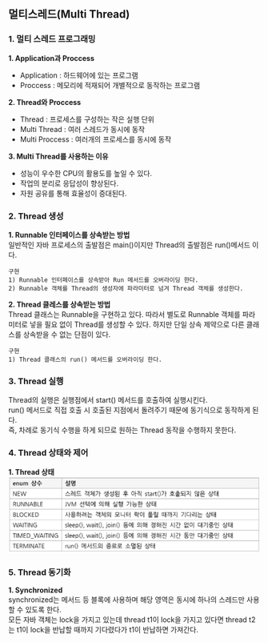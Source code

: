 ## 멀티스레드(Multi Thread)

### 1. 멀티 스레드 프로그래밍  
**1. Application과 Proccess**  
- Application : 하드웨어에 있는 프로그램  
- Proccess : 메모리에 적재되어 개별적으로 동작하는 프로그램  

**2. Thread와 Proccess**  
- Thread : 프로세스를 구성하는 작은 실행 단위  
- Multi Thread : 여러 스레드가 동시에 동작  
- Multi Proccess : 여러개의 프로세스를 동시에 동작  

**3. Multi Thread를 사용하는 이유**  
- 성능이 우수한 CPU의 활용도를 높일 수 있다.  
- 작업의 분리로 응답성이 향상된다.  
- 자원 공유를 통해 효율성이 증대된다.  

### 2. Thread 생성  
**1. Runnable 인터페이스를 상속받는 방법**  
일반적인 자바 프로세스의 출발점은 main()이지만 Thread의 출발점은 run()메서드 이다.

```
구현
1) Runnable 인터페이스를 상속받아 Run 메서드를 오버라이딩 한다.
2) Runnable 객체를 Thread의 생성자에 파라미터로 넘겨 Thread 객체를 생성한다.
```

**2. Thread 클레스를 상속받는 방법**  
Thread 클래스는 Runnable을 구현하고 있다. 따라서 별도로 Runnable 객체를 파라미터로 넣을 필요 없이 Thread를 생성할 수 있다.
하지만 단일 상속 제약으로 다른 클래스를 상속받을 수 없는 단점이 있다.

```
구현
1) Thread 클래스의 run() 메서드를 오버라이딩 한다.
```

### 3. Thread 실행  
Thread의 실행은 실행점에서 start() 메서드를 호출하여 실행시킨다.  
run() 메서드로 직접 호출 시 호출된 지점에서 돌려주기 때문에 동기식으로 동작하게 된다.  
즉, 차례로 동기식 수행을 하게 되므로 원하는 Thread 동작을 수행하지 못한다.  

### 4. Thread 상태와 제어  
**1. Thread 상태**  
![ThreadStatusIMG](./ThreadStatus.PNG)  

### 5. Thread 동기화  
**1. Synchronized**  
synchronized는 메서드 등 블록에 사용하며 해당 영역은 동시에 하나의 스레드만 사용할 수 있도록 한다.  
모든 자바 객체는 lock을 가지고 있는데 thread t1이 lock을 가지고 있다면 thread t2는 t1이 lock을 반납할 때까지 기다렸다가 t1이 반납하면 가져간다.

